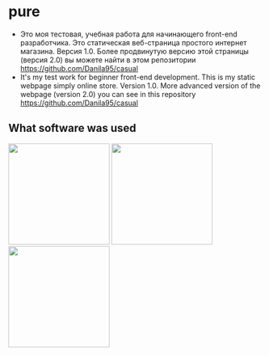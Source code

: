 # pure
- Это моя тестовая, учебная работа для начинающего front-end разработчика. Это статическая веб-страница простого интернет магазина. Версия 1.0. Более продвинутую версию этой страницы (версия 2.0) вы можете найти в этом репозитории https://github.com/Danila95/casual
- It's my test work for beginner front-end development. This is my static webpage simply online store. Version 1.0. More advanced version of the webpage (version 2.0) you can see in this repository  https://github.com/Danila95/casual

## What software was used

<div>
<a href="https://prepros.io/"><img width="200" heigth="200" src="https://prepros.io/img/icon.png"></a>
<a href="https://sass-lang.com/"><img src="https://upload.wikimedia.org/wikipedia/commons/thumb/9/96/Sass_Logo_Color.svg/2000px-Sass_Logo_Color.svg.png" height="200"></a>
<a href="https://pugjs.org/api/getting-started.html"><img src="https://cdn.rawgit.com/pugjs/pug-logo/eec436cee8fd9d1726d7839cbe99d1f694692c0c/SVG/pug-final-logo-_-colour-128.svg" height="200"></a>
</div>
